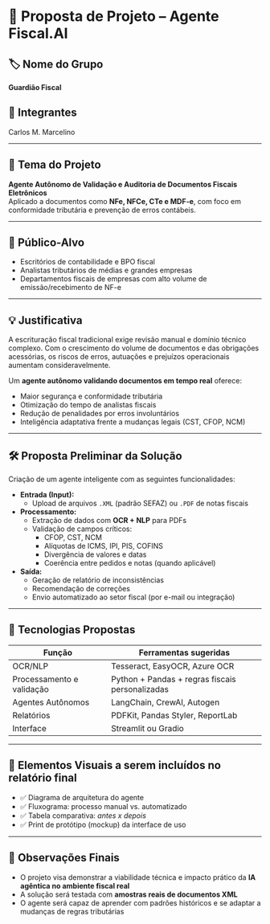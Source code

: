 # 🤖 Proposta de Projeto – Agente Fiscal.AI

## 🏷️ Nome do Grupo
**Guardião Fiscal**

## 👥 Integrantes
Carlos M. Marcelino  

---

## 🧠 Tema do Projeto
**Agente Autônomo de Validação e Auditoria de Documentos Fiscais Eletrônicos**  
Aplicado a documentos como **NFe, NFCe, CTe e MDF-e**, com foco em conformidade tributária e prevenção de erros contábeis.

---

## 🎯 Público-Alvo
- Escritórios de contabilidade e BPO fiscal
- Analistas tributários de médias e grandes empresas
- Departamentos fiscais de empresas com alto volume de emissão/recebimento de NF-e

---

## 💡 Justificativa

A escrituração fiscal tradicional exige revisão manual e domínio técnico complexo. Com o crescimento do volume de documentos e das obrigações acessórias, os riscos de erros, autuações e prejuízos operacionais aumentam consideravelmente.

Um **agente autônomo validando documentos em tempo real** oferece:
- Maior segurança e conformidade tributária
- Otimização do tempo de analistas fiscais
- Redução de penalidades por erros involuntários
- Inteligência adaptativa frente a mudanças legais (CST, CFOP, NCM)

---

## 🛠️ Proposta Preliminar da Solução

Criação de um agente inteligente com as seguintes funcionalidades:

- **Entrada (Input):**
  - Upload de arquivos `.XML` (padrão SEFAZ) ou `.PDF` de notas fiscais
- **Processamento:**
  - Extração de dados com **OCR + NLP** para PDFs
  - Validação de campos críticos:
    - CFOP, CST, NCM
    - Alíquotas de ICMS, IPI, PIS, COFINS
    - Divergência de valores e datas
    - Coerência entre pedidos e notas (quando aplicável)
- **Saída:**
  - Geração de relatório de inconsistências
  - Recomendação de correções
  - Envio automatizado ao setor fiscal (por e-mail ou integração)

---

## 🧰 Tecnologias Propostas

| Função                     | Ferramentas sugeridas                              |
|----------------------------|-----------------------------------------------------|
| OCR/NLP                    | Tesseract, EasyOCR, Azure OCR                      |
| Processamento e validação | Python + Pandas + regras fiscais personalizadas    |
| Agentes Autônomos         | LangChain, CrewAI, Autogen                         |
| Relatórios                | PDFKit, Pandas Styler, ReportLab                   |
| Interface                 | Streamlit ou Gradio                                |

---

## 🎨 Elementos Visuais a serem incluídos no relatório final

- ✅ Diagrama de arquitetura do agente
- ✅ Fluxograma: processo manual vs. automatizado
- ✅ Tabela comparativa: *antes x depois*
- ✅ Print de protótipo (mockup) da interface de uso

---

## 📎 Observações Finais

- O projeto visa demonstrar a viabilidade técnica e impacto prático da **IA agêntica no ambiente fiscal real**
- A solução será testada com **amostras reais de documentos XML**
- O agente será capaz de aprender com padrões históricos e se adaptar a mudanças de regras tributárias
